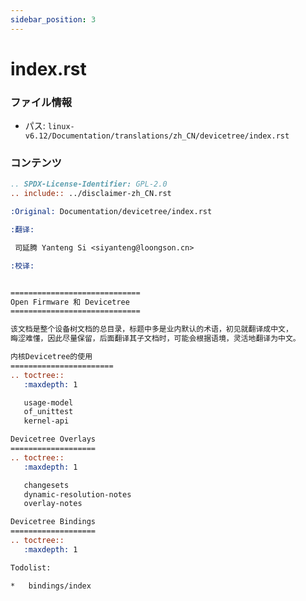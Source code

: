 ```yaml
---
sidebar_position: 3
---
```

# index.rst

### ファイル情報

- パス: `linux-v6.12/Documentation/translations/zh_CN/devicetree/index.rst`

### コンテンツ

```rst
.. SPDX-License-Identifier: GPL-2.0
.. include:: ../disclaimer-zh_CN.rst

:Original: Documentation/devicetree/index.rst

:翻译:

 司延腾 Yanteng Si <siyanteng@loongson.cn>

:校译:


=============================
Open Firmware 和 Devicetree
=============================

该文档是整个设备树文档的总目录，标题中多是业内默认的术语，初见就翻译成中文，
晦涩难懂，因此尽量保留，后面翻译其子文档时，可能会根据语境，灵活地翻译为中文。

内核Devicetree的使用
=======================
.. toctree::
   :maxdepth: 1

   usage-model
   of_unittest
   kernel-api

Devicetree Overlays
===================
.. toctree::
   :maxdepth: 1

   changesets
   dynamic-resolution-notes
   overlay-notes

Devicetree Bindings
===================
.. toctree::
   :maxdepth: 1

Todolist:

*   bindings/index

```

